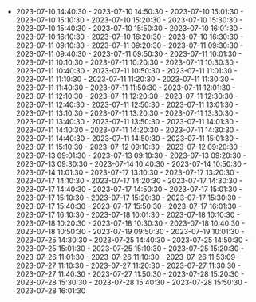  - 2023-07-10 14:40:30 - 2023-07-10 14:50:30 - 2023-07-10 15:01:30 - 2023-07-10 15:10:30 - 2023-07-10 15:20:30 - 2023-07-10 15:30:30 - 2023-07-10 15:40:30 - 2023-07-10 15:50:30 - 2023-07-10 16:01:30 - 2023-07-10 16:10:30 - 2023-07-10 16:20:30 - 2023-07-10 16:30:30 - 2023-07-11 09:10:30 - 2023-07-11 09:20:30 - 2023-07-11 09:30:30 - 2023-07-11 09:40:30 - 2023-07-11 09:50:30 - 2023-07-11 10:01:30 - 2023-07-11 10:10:30 - 2023-07-11 10:20:30 - 2023-07-11 10:30:30 - 2023-07-11 10:40:30 - 2023-07-11 10:50:30 - 2023-07-11 11:01:30 - 2023-07-11 11:10:30 - 2023-07-11 11:20:30 - 2023-07-11 11:30:30 - 2023-07-11 11:40:30 - 2023-07-11 11:50:30 - 2023-07-11 12:01:30 - 2023-07-11 12:10:30 - 2023-07-11 12:20:30 - 2023-07-11 12:30:30 - 2023-07-11 12:40:30 - 2023-07-11 12:50:30 - 2023-07-11 13:01:30 - 2023-07-11 13:10:30 - 2023-07-11 13:20:30 - 2023-07-11 13:30:30 - 2023-07-11 13:40:30 - 2023-07-11 13:50:30 - 2023-07-11 14:01:30 - 2023-07-11 14:10:30 - 2023-07-11 14:20:30 - 2023-07-11 14:30:30 - 2023-07-11 14:40:30 - 2023-07-11 14:50:30 - 2023-07-11 15:01:30 - 2023-07-11 15:10:30 - 2023-07-12 09:10:30 - 2023-07-12 09:20:30 - 2023-07-13 09:01:30 - 2023-07-13 09:10:30 - 2023-07-13 09:20:30 - 2023-07-13 09:30:30 - 2023-07-14 10:40:30 - 2023-07-14 10:50:30 - 2023-07-14 11:01:30 - 2023-07-17 13:10:30 - 2023-07-17 13:20:30 - 2023-07-17 14:10:30 - 2023-07-17 14:20:30 - 2023-07-17 14:30:30 - 2023-07-17 14:40:30 - 2023-07-17 14:50:30 - 2023-07-17 15:01:30 - 2023-07-17 15:10:30 - 2023-07-17 15:20:30 - 2023-07-17 15:30:30 - 2023-07-17 15:40:30 - 2023-07-17 15:50:30 - 2023-07-17 16:01:30 - 2023-07-17 16:10:30 - 2023-07-18 10:01:30 - 2023-07-18 10:10:30 - 2023-07-18 10:20:30 - 2023-07-18 10:30:30 - 2023-07-18 10:40:30 - 2023-07-18 10:50:30 - 2023-07-19 09:50:30 - 2023-07-19 10:01:30 - 2023-07-25 14:30:30 - 2023-07-25 14:40:30 - 2023-07-25 14:50:30 - 2023-07-25 15:01:30 - 2023-07-25 15:10:30 - 2023-07-25 15:20:30 - 2023-07-26 11:01:30 - 2023-07-26 11:10:30 - 2023-07-26 11:53:09 - 2023-07-27 11:10:30 - 2023-07-27 11:20:30 - 2023-07-27 11:30:30 - 2023-07-27 11:40:30 - 2023-07-27 11:50:30 - 2023-07-28 15:20:30 - 2023-07-28 15:30:30 - 2023-07-28 15:40:30 - 2023-07-28 15:50:30 - 2023-07-28 16:01:30